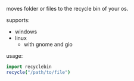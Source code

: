 moves folder or files to the recycle bin of your os.


supports:

- windows
- linux
    - with gnome and gio

usage:

```nim
import recyclebin
recycle("/path/to/file")
```
